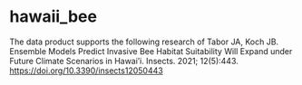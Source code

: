 # hawaii_bee
The data product supports the following research of Tabor JA, Koch JB. Ensemble Models Predict Invasive Bee Habitat Suitability Will Expand under Future Climate Scenarios in Hawai’i. Insects. 2021; 12(5):443. https://doi.org/10.3390/insects12050443
